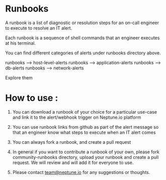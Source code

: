 Runbooks
========

A runbook is a list of diagnostic or resolution steps for an on-call engineer to execute to resolve an IT alert.

Each runbook is a sequence of shell commands that an engineer executes at his terminal.

You can find different categories of alerts under runbooks directory above.

runbooks --> host-level-alerts
runbooks --> application-alerts
runbooks --> db-alerts
runbooks --> network-alerts

Explore them

# How to use :

1) You can download a runbook of your choice for a particular use-case and link it to the alert/webhook trigger on Neptune.io platform

2) You can use runbook links from github as part of the alert message so that an engineer know what steps to execute when an IT alert comes

3) You can always fork a runbook, and create a pull request

4) In general if you want to contribute a runbook of your own, please fork community-runbooks directory, upload your runbook and create a pull request. We will review and will add it for everyone to use.

5) Please contact team@neptune.io for any suggestions or thoughts.
